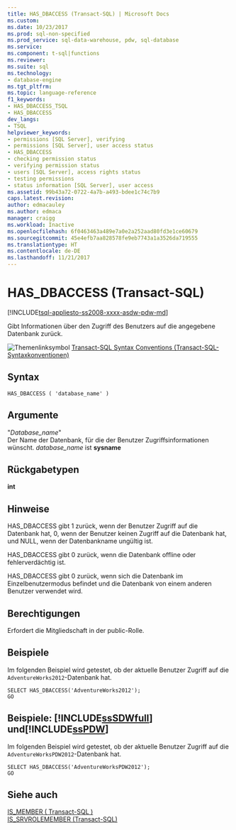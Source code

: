 ```yaml
---
title: HAS_DBACCESS (Transact-SQL) | Microsoft Docs
ms.custom: 
ms.date: 10/23/2017
ms.prod: sql-non-specified
ms.prod_service: sql-data-warehouse, pdw, sql-database
ms.service: 
ms.component: t-sql|functions
ms.reviewer: 
ms.suite: sql
ms.technology:
- database-engine
ms.tgt_pltfrm: 
ms.topic: language-reference
f1_keywords:
- HAS_DBACCESS_TSQL
- HAS_DBACCESS
dev_langs:
- TSQL
helpviewer_keywords:
- permissions [SQL Server], verifying
- permissions [SQL Server], user access status
- HAS_DBACCESS
- checking permission status
- verifying permission status
- users [SQL Server], access rights status
- testing permissions
- status information [SQL Server], user access
ms.assetid: 99b43a72-0722-4a7b-a493-bdee1c74c7b9
caps.latest.revision: 
author: edmacauley
ms.author: edmaca
manager: craigg
ms.workload: Inactive
ms.openlocfilehash: 6f0463463a489e7a0e2a252aad80fd3e1ce60679
ms.sourcegitcommit: 45e4efb7aa828578fe9eb7743a1a3526da719555
ms.translationtype: HT
ms.contentlocale: de-DE
ms.lasthandoff: 11/21/2017
---
```

# <a name="hasdbaccess-transact-sql"></a>HAS_DBACCESS (Transact-SQL)
[!INCLUDE[tsql-appliesto-ss2008-xxxx-asdw-pdw-md](../../includes/tsql-appliesto-ss2008-xxxx-asdw-pdw-md.md)]

  Gibt Informationen über den Zugriff des Benutzers auf die angegebene Datenbank zurück.  
  
 ![Themenlinksymbol](../../database-engine/configure-windows/media/topic-link.gif "Topic link icon") [Transact-SQL Syntax Conventions (Transact-SQL-Syntaxkonventionen)](../../t-sql/language-elements/transact-sql-syntax-conventions-transact-sql.md)  
  
## <a name="syntax"></a>Syntax  
  
```  
HAS_DBACCESS ( 'database_name' )  
```  
  
## <a name="arguments"></a>Argumente  
 "*Database_name*"  
 Der Name der Datenbank, für die der Benutzer Zugriffsinformationen wünscht. *database_name* ist **sysname**  
  
## <a name="return-types"></a>Rückgabetypen  
 **int**  
  
## <a name="remarks"></a>Hinweise  
 HAS_DBACCESS gibt 1 zurück, wenn der Benutzer Zugriff auf die Datenbank hat, 0, wenn der Benutzer keinen Zugriff auf die Datenbank hat, und NULL, wenn der Datenbankname ungültig ist.  
  
 HAS_DBACCESS gibt 0 zurück, wenn die Datenbank offline oder fehlerverdächtig ist.  
  
 HAS_DBACCESS gibt 0 zurück, wenn sich die Datenbank im Einzelbenutzermodus befindet und die Datenbank von einem anderen Benutzer verwendet wird.  
  
## <a name="permissions"></a>Berechtigungen  
 Erfordert die Mitgliedschaft in der public-Rolle.  
  
## <a name="examples"></a>Beispiele  
 Im folgenden Beispiel wird getestet, ob der aktuelle Benutzer Zugriff auf die `AdventureWorks2012`-Datenbank hat.  
  
```  
SELECT HAS_DBACCESS('AdventureWorks2012');  
GO  
```  
  
## <a name="examples-includesssdwfullincludessssdwfull-mdmd-and-includesspdwincludessspdw-mdmd"></a>Beispiele: [!INCLUDE[ssSDWfull](../../includes/sssdwfull-md.md)] und[!INCLUDE[ssPDW](../../includes/sspdw-md.md)]  
 Im folgenden Beispiel wird getestet, ob der aktuelle Benutzer Zugriff auf die `AdventureWorksPDW2012`-Datenbank hat.  
  
```  
SELECT HAS_DBACCESS('AdventureWorksPDW2012');  
GO  
```  
  
## <a name="see-also"></a>Siehe auch  
 [IS_MEMBER &#40; Transact-SQL &#41;](../../t-sql/functions/is-member-transact-sql.md)   
 [IS_SRVROLEMEMBER &#40;Transact-SQL&#41;](../../t-sql/functions/is-srvrolemember-transact-sql.md)  
  
  


